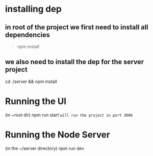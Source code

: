 # installing dep

## in root of the project we first need to install all dependencies
> npm install

## we also need to install the dep for the server project
cd ./server && npm install

# Running the UI
(in ~root dir)
npm run start
`will run the project in port 3000`

# Running the Node Server
(in the ~/server directory)
npm run dev
